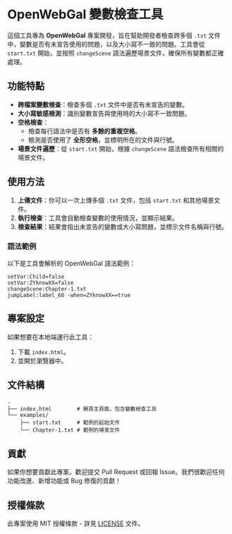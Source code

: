 # OpenWebGal 變數檢查工具

這個工具專為 **OpenWebGal** 專案開發，旨在幫助開發者檢查跨多個 `.txt` 文件中，變數是否有未宣告使用的問題，以及大小寫不一致的問題。工具會從 `start.txt` 開始，並按照 `changeScene` 語法遍歷場景文件，確保所有變數都正確處理。

## 功能特點
- **跨檔案變數檢查**：檢查多個 `.txt` 文件中是否有未宣告的變數。
- **大小寫敏感檢測**：識別變數宣告與使用時的大小寫不一致問題。
- **空格檢查**：
  - 檢查每行語法中是否有 **多餘的重複空格**。
  - 檢測是否使用了 **全形空格**，並標明所在的文件與行號。
- **場景文件遍歷**：從 `start.txt` 開始，根據 `changeScene` 語法檢查所有相關的場景文件。

## 使用方法
1. **上傳文件**：你可以一次上傳多個 `.txt` 文件，包括 `start.txt` 和其他場景文件。
2. **執行檢查**：工具會自動檢查變數的使用情況，並顯示結果。
3. **檢查結果**：結果會指出未宣告的變數或大小寫問題，並標示文件名稱與行號。

### 語法範例
以下是工具會解析的 OpenWebGal 語法範例：

```plaintext
setVar:Child=false
setVar:ZYknowXX=false
changeScene:Chapter-1.txt
jumpLabel:label_60 -when=ZYknowXX==true
```

## 專案設定

如果想要在本地端運行此工具：

1. 下載 `index.html`。
2. 並開於瀏覽器中。

## 文件結構

```plaintext
.
├── index.html        # 網頁主頁面，包含變數檢查工具
└── examples/
    ├── start.txt     # 範例的起始文件
    └── Chapter-1.txt # 範例的場景文件
```

## 貢獻

如果你想要貢獻此專案，歡迎提交 Pull Request 或回報 Issue。我們很歡迎任何功能改進、新增功能或 Bug 修復的貢獻！

## 授權條款

此專案使用 MIT 授權條款 - 詳見 [LICENSE](LICENSE) 文件。
